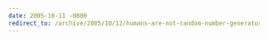 ```yaml
---
date: 2005-10-11 -0800
redirect_to: /archive/2005/10/12/humans-are-not-random-number-generators.aspx/
---
```

